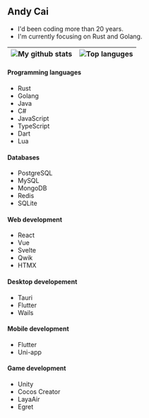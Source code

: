 ## Andy Cai

- I'd been coding more than 20 years.
- I'm currently focusing on Rust and Golang.

| ![My github stats](https://github-readme-stats.vercel.app/api?username=andycai&custom_title=My+GitHub+Stats&hide=contribs&line_height=24&text_bold=false&hide_border=true) | ![Top languges](https://github-readme-stats.vercel.app/api/top-langs/?username=andycai&langs_count=5&layout=compact&hide_border=true) |
| ------------- | ------------- |

#### Programming languages
- Rust
- Golang
- Java
- C#
- JavaScript
- TypeScript
- Dart
- Lua

#### Databases
- PostgreSQL
- MySQL
- MongoDB
- Redis
- SQLite

#### Web development
- React
- Vue
- Svelte
- Qwik
- HTMX

#### Desktop developement 
- Tauri
- Flutter
- Wails

#### Mobile development
- Flutter
- Uni-app

#### Game development
- Unity
- Cocos Creator
- LayaAir
- Egret

<!--
**andycai/andycai** is a ✨ _special_ ✨ repository because its `README.md` (this file) appears on your GitHub profile.

Here are some ideas to get you started:

- 🔭 I’m currently working on ...
- 🌱 I’m currently learning ...
- 👯 I’m looking to collaborate on ...
- 🤔 I’m looking for help with ...
- 💬 Ask me about ...
- 📫 How to reach me: ...
- 😄 Pronouns: ...
- ⚡ Fun fact: ...
-->
